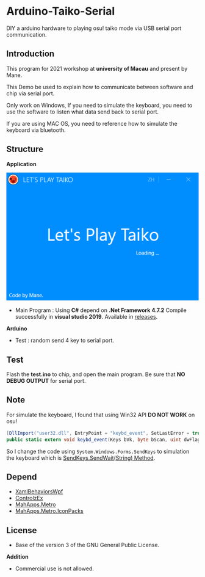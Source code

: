 # Arduino-Taiko-Serial
DIY a arduino hardware to playing osu! taiko mode via USB serial port communication.

## Introduction

This program for 2021 workshop at **university of Macau** and present by Mane.

This Demo be used to explain how to communicate between software and chip via serial port.

Only work on Windows, If you need to simulate the keyboard, you need to use the software to listen what data send back to serial port.

If you are using MAC OS, you need to reference how to simulate the keyboard via bluetooth.

## Structure

**Application**

![Main UI](README.assets/1.png)

- Main Program : Using **C#** depend on **.Net Framework 4.7.2** Compile successfully in **visual studio 2019**. Available in [releases](https://github.com/Mane-Network-Team/Arduino-Taiko-Serial/releases).

**Arduino**

- Test : random send 4 key to serial port.

## Test

Flash the **test.ino** to chip, and open the main program. Be sure that **NO DEBUG OUTPUT** for serial port.

## Note

For simulate the keyboard, I found that using Win32 API **DO NOT WORK** on osu!

```C#
[DllImport("user32.dll", EntryPoint = "keybd_event", SetLastError = true)]
public static extern void keybd_event(Keys bVk, byte bScan, uint dwFlags, uint dwExtraInfo);
```

So I change the code using `System.Windows.Forms.SendKeys` to simulation the keyboard which is [SendKeys.SendWait(String) Method](https://docs.microsoft.com/en-us/dotnet/api/system.windows.forms.sendkeys.sendwait?view=netframework-4.7.2). 

## Depend

- [XamlBehaviorsWpf](https://github.com/microsoft/XamlBehaviorsWpf)
- [ControlzEx](https://github.com/ControlzEx/ControlzEx)
- [MahApps.Metro](https://github.com/MahApps/MahApps.Metro)
- [MahApps.Metro.IconPacks](https://github.com/MahApps/MahApps.Metro.IconPacks)

## License

- Base of the version 3 of the GNU General Public License.

**Addition**

- Commercial use is not allowed.